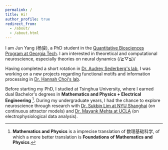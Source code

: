```yaml
---
permalink: /
title: Hi!
author_profile: true
redirect_from: 
  - /about/
  - /about.html
---
```


I am Jun Yang (杨骏), a PhD student in the [Quantitative Biosciences Program at Georgia Tech](https://www.qbios.gatech.edu/). I am interested in theoretical and computational neuroscience, especially theories on neural dynamics (/≧▽≦)/

Having completed a short rotation in [Dr. Audrey Sederberg's lab](https://sites.gatech.edu/sederberg/), I was working on a new projects regarding functional motifs and information processing in [Dr. Hannah Choi's lab](https://hannahchoi.math.gatech.edu/people/about-hannah-choi/).

Before starting my PhD, I studied at Tsinghua University, where I earned dual Bachelor's degrees in **Mathematics and Physics + Electrical Engineering** [^1]. During my undergraduate years, I had the chance to explore neuroscience through research with [Dr. Sukbin Lim at NYU Shanghai](https://shanghai.nyu.edu/academics/faculty/directory/sukbin-lim) (on continuous attractor models) and [Dr. Mayank Mehta at UCLA](https://mayank.pa.ucla.edu/) (on electrophysiological data analysis).

[^1]: **Mathematics and Physics** is a imprecise translation of 数理基础科学, of which a more better translation is **Foundations of Mathematics and Physics**.
